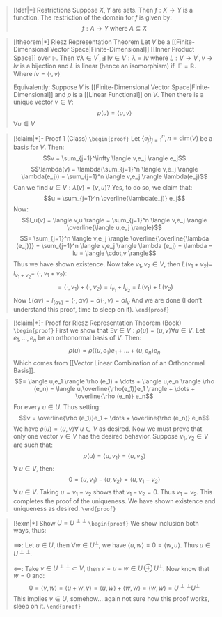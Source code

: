 >[!def|*] Restrictions
>Suppose $X,Y$ are sets. Then $f: X \rightarrow Y$ is a function. The restriction of the domain for $f$ is given by: $$f:A \rightarrow Y \; \text{where}\; A \subseteq X$$

>[!theorem|*] Riesz Representation Theorem
>Let $V$ be a [[Finite-Dimensional Vector Space|Finite-Dimensional]] [[Inner Product Space]] over $\mathbb{F}$. Then $\forall \lambda \in V^{‘}, \exists \;! v \in V : \lambda = lv$ where $L: V \rightarrow V^{'}, v \rightarrow lv$ is a bijection and $L$ is linear (hence an isomorphism) if $\:\mathbb{F} = \mathbb{R}$. Where $lv = \langle \cdot,v \rangle$
>
>Equivalently: Suppose $V$ is [[Finite-Dimensional Vector Space|Finite-Dimensional]] and $\rho$ is a [[Linear Functional]] on $V$. Then there is a unique vector $v \in V$: $$\rho(u) = \langle u,v \rangle$$$\forall u \in V$
>

>[!claim|*]- Proof 1 (Class)
>`\begin{proof}`  Let $\{e_j\}^n_{j=1}, n = \text{dim}(V)$ be a basis for $V$. Then: $$v = \sum_{j=1}^\infty \langle v,e_j \rangle e_j$$$$\lambda(v) = \lambda(\sum_{j=1}^n \langle v,e_j \rangle \lambda(e_j)) = \sum_{j=1}^n \langle v,e_j \rangle \lambda(e_j)$$Can we find $u \in V: \lambda (v) = \langle v,u \rangle$? Yes, to do so, we claim that: $$u = \sum_{j=1}^n \overline{\lambda(e_j)} e_j$$Now: $$l_u(v) = \langle v,u \rangle = \sum_{j=1}^n \langle v,e_j \rangle \overline{\langle u,e_j \rangle}$$$$= \sum_{j=1}^n \langle v,e_j \rangle \overline{\overline{\lambda (e_j)}} = \sum_{j=1}^n \langle v,e_j \rangle \lambda (e_j) = \lambda = lu = \langle \cdot,v \rangle$$
>Thus we have shown existence. Now take $v_1, v_2 \in V$, then $L(v_1 + v_2) =$ $l_{v_1 + v_2}$$=$ $\langle \cdot, v_1 + v_2 \rangle$: $$ = \langle \cdot,v_1 \rangle + \langle \cdot,v_2 \rangle = l_{v_1} + l_{v_2} = L(v_1) + L(v_2)$$Now $L(\alpha v) = l_(\alpha v) = \langle \cdot,\alpha v \rangle = \bar \alpha \langle \cdot,v \rangle = \bar \alpha l_v$
>And we are done (I don’t understand this proof, time to sleep on it). 
>`\end{proof}`

>[!claim|*]- Proof for Riesz Representation Theorem (Book)
>`\begin{proof}`  First we show that $\exists v \in V: \rho (u) = \langle u,v \rangle \forall u \in V$. Let $e_1, \dots, e_n$ be an orthonormal basis of $V$. Then: $$\rho (u) = \rho(\langle u,e_1 \rangle e_1 + \dots + \langle u,e_n \rangle e_n$$Which comes from [[Vector Linear Combination of an Orthonormal Basis]]. $$= \langle u,e_1 \rangle \rho (e_1) + \dots + \langle u,e_n \rangle \rho (e_n) = \langle u,\overline{\rho(e_1)}e_1 \rangle + \dots + \overline{\rho (e_n)} e_n$$For every $u \in U$. Thus setting: $$v = \overline{\rho (e_1)}e_1 + \dots + \overline{\rho (e_n)} e_n$$We have $\rho (u) = \langle u,v \rangle \forall \; u \in V$ as desired. Now we must prove that only one vector $v \in V$ has the desired behavior. Suppose $v_1, v_2 \in V$ are such that: $$\rho (u) = \langle u,v_1 \rangle = \langle u,v_2 \rangle$$$\forall \; u \in V$, then: $$0 = \langle u,v_1 \rangle - \langle u,v_2 \rangle = \langle u,v_1-v_2 \rangle$$$\forall \; u \in V$. Taking $u = v_1 - v_2$ shows that $v_1 - v_2 = 0$. Thus $v_1 = v_2$. This completes the proof of the uniqueness. We have shown existence and uniqueness as desired.
>`\end{proof}`

>[!exm|*] Show $U = U^{\perp \perp}$
>`\begin{proof}` We show inclusion both ways, thus:
>
>$\implies$: Let $u \in U$, then $\forall w \in U^ \perp$, we have $\langle u,w \rangle = 0 = \langle w,u \rangle$. Thus $u \in U^{\perp \perp}$. 
>
>$\impliedby$: Take $v \in U^{\perp \perp} \subset V$, then $v = u+w \in U \oplus U^ \perp$. Now know that $w= 0$ and: $$0 = \langle v,w \rangle = \langle u+w,v \rangle = \langle u,w \rangle + \langle w,w \rangle = \langle w,w \rangle = U^{\perp \perp} U^ \perp$$This implies $v \in U$, somehow… again not sure how this proof works, sleep on it.
> `\end{proof}`

